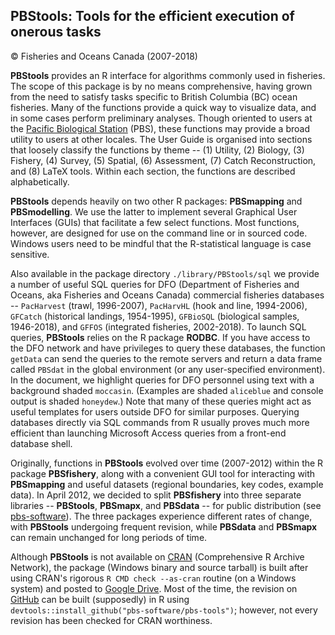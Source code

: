 ## PBStools: Tools for the efficient execution of onerous tasks ##
&copy; Fisheries and Oceans Canada (2007-2018)

**PBStools** provides an R interface for algorithms commonly used in fisheries. The scope of this package is by no means comprehensive, having grown from the need to satisfy tasks specific to British Columbia (BC) ocean fisheries. Many of the functions provide a quick way to visualize data, and in some cases perform preliminary analyses. Though oriented to users at the <a href="http://www.pac.dfo-mpo.gc.ca/science/facilities-installations/index-eng.html#pbs">Pacific Biological Station</a> (PBS), these functions may provide a broad utility to users at other locales. The User Guide is organised into sections that loosely classify the functions by theme -- (1) Utility, (2) Biology, (3) Fishery, (4) Survey, (5) Spatial, (6) Assessment, (7) Catch Reconstruction, and (8) LaTeX tools. Within each section, the functions are described alphabetically. 

**PBStools** depends heavily on two other R packages: **PBSmapping** and **PBSmodelling**. We use the latter to implement several Graphical User Interfaces (GUIs) that facilitate a few select functions. Most functions, however, are designed for use on the command line or in sourced code. Windows users need to be mindful that the R-statistical language is case sensitive. 

Also available in the package directory `./library/PBStools/sql` we provide a number of useful SQL queries for DFO (Department of Fisheries and Oceans, aka Fisheries and Oceans Canada) commercial fisheries databases -- `PacHarvest` (trawl, 1996-2007), `PacHarvHL` (hook and line, 1994-2006), `GFCatch` (historical landings, 1954-1995), `GFBioSQL` (biological samples, 1946-2018), and `GFFOS` (integrated fisheries, 2002-2018). To launch SQL queries, **PBStools** relies on the R package **RODBC**. If you have access to the DFO network and have privileges to query these databases, the function `getData` can send the queries to the remote servers and return a data frame called `PBSdat` in the global environment (or any user-specified environment). In the document, we highlight queries for DFO personnel using text with a background shaded `moccasin`. (Examples are shaded `aliceblue` and console output is shaded `honeydew`.) Note that many of these queries might act as useful templates for users outside DFO for similar purposes. Querying databases directly via SQL commands from R usually proves much more efficient than launching Microsoft Access queries from a front-end database shell. 

Originally, functions in **PBStools** evolved over time (2007-2012) within the R package **PBSfishery**, along with a convenient GUI tool for interacting with **PBSmapping** and useful datasets (regional boundaries, key codes, example data). In April 2012, we decided to split **PBSfishery** into three separate libraries -- **PBStools**, **PBSmapx**, and **PBSdata** -- for public distribution (see <a href="https://github.com/pbs-software">pbs-software</a>). The three packages experience different rates of change, with **PBStools** undergoing frequent revision, while **PBSdata** and **PBSmapx** can remain unchanged for long periods of time.

Although **PBStools** is not available on <a href="https://cran.r-project.org/">CRAN</a> (Comprehensive R Archive Network), the package (Windows binary and source tarball) is built after using CRAN's rigorous `R CMD check --as-cran` routine (on a Windows system) and posted to <a href="https://drive.google.com/drive/folders/0B2Bkic2Qu5LGOGx1WkRySVYxNFU?usp=sharing">Google Drive</a>. Most of the time, the revision on <a href="https://github.com/pbs-software/pbs-tools">GitHub</a> can be built (supposedly) in R using `devtools::install_github("pbs-software/pbs-tools")`; however, not every revision has been checked for CRAN worthiness.
